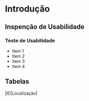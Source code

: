 # Introdução



## Inspenção de Usabilidade



### Teste de Usabilidade
- Item 1
- Item 2
- Item 3
- Item 4

## Tabelas 
|ID|Localização|
